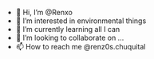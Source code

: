 - 👋 Hi, I’m @Renxo
- 👀 I’m interested in environmental things
- 🌱 I’m currently learning all I can 
- 💞️ I’m looking to collaborate on ...
- 📫 How to reach me @renz0s.chuquital

<!---
Renxo/Renxo is a ✨ special ✨ repository because its `README.md` (this file) appears on your GitHub profile.
You can click the Preview link to take a look at your changes.
--->
